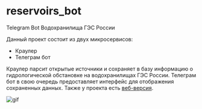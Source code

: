 # reservoirs_bot
Telegram Bot Водохранилища ГЭС России

Данный проект состоит из двух микросервисов:
* Краулер
* Телеграм бот

Краулер парсит открытые источники и сохраняет в базу информацию о гидрологической обстановке на водохранилищах ГЭС России.
Телеграм бот в свою очередь предоставляет интерфейс для отображения сохраненных данных. Также у проекта есть [веб-версия](https://github.com/hlystovea/reservoirs_web).

![gif](https://media.giphy.com/media/IhxXpF9H1nhcQHYsTP/giphy.gif)
